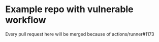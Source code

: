 # Example repo with vulnerable workflow

Every pull request here will be merged because of actions/runner#1173
